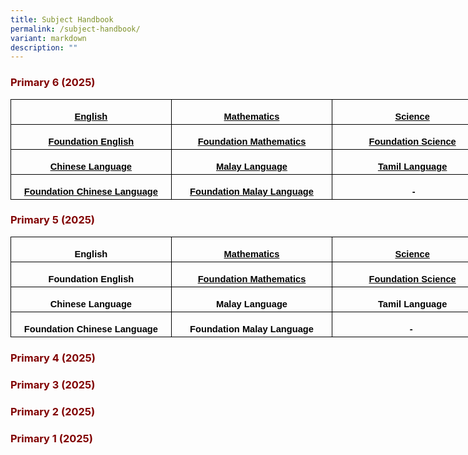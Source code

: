 ```yaml
---
title: Subject Handbook
permalink: /subject-handbook/
variant: markdown
description: ""
---
```

<h3 style="text-align: justify;"><strong><span style="color: #800000;">Primary 6 (2025)</span></strong></h3>
<table cellpadding="0" cellspacing="0" width="772" border="0" style="width: 579.0pt; border-collapse: collapse; mso-yfti-tbllook: 1184; mso-padding-alt: 0in 5.4pt 0in 5.4pt;" class="MsoNormalTable">
<tbody>
<tr style="mso-yfti-irow: 0; mso-yfti-firstrow: yes; height: 30.0pt;">
<td width="257" style="width: 193.0pt; border: solid windowtext 1.0pt; padding: 0in 5.4pt 0in 5.4pt; height: 30.0pt;">
<p align="center" style="margin-bottom: 0in; text-align: center; line-height: normal;" class="MsoNormal"><span style="color: #000000; font-size: 11pt;"><a rel="noopener" target="_blank" href="/files/P6_English_Handbook_2025.pdf" style="color: #000000;"><strong><span style="font-family: Arial, sans-serif;">English</span></strong></a></span></p>
</td>
<td width="257" style="width: 193.0pt; border: solid windowtext 1.0pt; border-left: none; padding: 0in 5.4pt 0in 5.4pt; height: 30.0pt;">
<p align="center" style="margin-bottom: 0in; text-align: center; line-height: normal;" class="MsoNormal"><span style="color: #000000; font-size: 11pt;"><a rel="noopener" target="_blank" href="/files/P6_Standard_Math_Handbook_2025.pdf" style="color: #000000;"><strong><span style="font-family: Arial, sans-serif;">Mathematics</span></strong></a></span></p>
</td>
<td width="257" style="width: 193.0pt; border: solid windowtext 1.0pt; border-left: none; padding: 0in 5.4pt 0in 5.4pt; height: 30.0pt;">
<p align="center" style="margin-bottom: 0in; text-align: center; line-height: normal;" class="MsoNormal"><span style="color: #000000; font-size: 11pt;"><a rel="noopener" target="_blank" href="/files/P6_Science_Handbook_2025.pdf" style="color: #000000;"><strong><span style="font-family: Arial, sans-serif;">Science</span></strong></a></span></p>
</td>
</tr>
<tr style="mso-yfti-irow: 1; height: 30.0pt;">
<td width="257" style="width: 193.0pt; border: solid windowtext 1.0pt; border-top: none; padding: 0in 5.4pt 0in 5.4pt; height: 30.0pt;">
<p align="center" style="margin-bottom: 0in; text-align: center; line-height: normal;" class="MsoNormal"><span style="color: #000000; font-size: 11pt;"><a rel="noopener" target="_blank" href="/files/P6_Foundation_English_Handbook_2025.pdf" style="color: #000000;"><strong><span style="font-family: Arial, sans-serif;">Foundation English</span></strong></a></span></p>
</td>
<td width="257" style="width: 193.0pt; border-top: none; border-left: none; border-bottom: solid windowtext 1.0pt; border-right: solid windowtext 1.0pt; padding: 0in 5.4pt 0in 5.4pt; height: 30.0pt;">
<p align="center" style="margin-bottom: 0in; text-align: center; line-height: normal;" class="MsoNormal"><span style="font-size: 11pt; color: #000000;"><a rel="noopener" target="_blank" href="/files/P6_Foundation_Math_Handbook.pdf" style="color: #000000;"><strong><span style="font-family: Arial, sans-serif;">Foundation Mathematics</span></strong></a></span></p>
</td>
<td width="257" style="width: 193.0pt; border-top: none; border-left: none; border-bottom: solid windowtext 1.0pt; border-right: solid windowtext 1.0pt; padding: 0in 5.4pt 0in 5.4pt; height: 30.0pt;">
<p align="center" style="margin-bottom: 0in; text-align: center; line-height: normal;" class="MsoNormal"><span style="font-size: 11pt; color: #000000;"><a rel="noopener" target="_blank" href="/files/P6_Foundation_Science_Handbook_2025.pdf" style="color: #000000;"><strong><span style="font-family: Arial, sans-serif;">Foundation Science</span></strong></a></span></p>
</td>
</tr>
<tr style="mso-yfti-irow: 2; height: 30.0pt;">
<td width="257" style="width: 193.0pt; border: solid windowtext 1.0pt; border-top: none; padding: 0in 5.4pt 0in 5.4pt; height: 30.0pt;">
<p align="center" style="margin-bottom: 0in; text-align: center; line-height: normal;" class="MsoNormal"><span style="font-size: 11pt; color: #000000;"><a rel="noopener" target="_blank" href="/files/P6_Chinese_Handbook_2025.pdf" style="color: #000000;"><strong><span style="font-family: Arial, sans-serif;">Chinese Language</span></strong></a></span></p>
</td>
<td width="257" style="width: 193.0pt; border-top: none; border-left: none; border-bottom: solid windowtext 1.0pt; border-right: solid windowtext 1.0pt; padding: 0in 5.4pt 0in 5.4pt; height: 30.0pt;">
<p align="center" style="margin-bottom: 0in; text-align: center; line-height: normal;" class="MsoNormal"><span style="font-size: 11pt; color: #000000;"><a rel="noopener" target="_blank" href="/files/P6_Malay_Handbook_2025.pdf" style="color: #000000;"><strong><span style="font-family: Arial, sans-serif;">Malay Language</span></strong></a></span></p>
</td>
<td width="257" style="width: 193.0pt; border-top: none; border-left: none; border-bottom: solid windowtext 1.0pt; border-right: solid windowtext 1.0pt; padding: 0in 5.4pt 0in 5.4pt; height: 30.0pt;">
<p align="center" style="margin-bottom: 0in; text-align: center; line-height: normal;" class="MsoNormal"><span style="font-size: 11pt; color: #000000;"><a rel="noopener" target="_blank" href="/files/P6_Tamil_Handbook_2025.pdf" style="color: #000000;"><strong><span style="font-family: Arial, sans-serif;">Tamil Language</span></strong></a></span></p>
</td>
</tr>
<tr style="mso-yfti-irow: 3; mso-yfti-lastrow: yes; height: 30.0pt;">
<td width="257" style="width: 193.0pt; border: solid windowtext 1.0pt; border-top: none; padding: 0in 5.4pt 0in 5.4pt; height: 30.0pt;">
<p align="center" style="margin-bottom: 0in; text-align: center; line-height: normal;" class="MsoNormal"><span style="font-size: 11pt; color: #000000;"><a rel="noopener" target="_blank" href="/files/P6_Foundation_Chinese_Handbook_2025.pdf" style="color: #000000;"><strong><span style="font-family: Arial, sans-serif;">Foundation Chinese Language</span></strong></a></span></p>
</td>
<td width="257" style="width: 193.0pt; border-top: none; border-left: none; border-bottom: solid windowtext 1.0pt; border-right: solid windowtext 1.0pt; padding: 0in 5.4pt 0in 5.4pt; height: 30.0pt;">
<p align="center" style="margin-bottom: 0in; text-align: center; line-height: normal;" class="MsoNormal"><span style="font-size: 11pt; color: #000000;"><a rel="noopener" target="_blank" href="/files/P6_Foundation_Malay_Handbook_2025.pdf" style="color: #000000;"><strong><span style="font-family: Arial, sans-serif;">Foundation Malay Language</span></strong></a></span></p>
</td>
<td width="257" style="width: 193.0pt; border-top: none; border-left: none; border-bottom: solid windowtext 1.0pt; border-right: solid windowtext 1.0pt; padding: 0in 5.4pt 0in 5.4pt; height: 30.0pt;">
<p align="center" style="margin-bottom: 0in; text-align: center; line-height: normal;" class="MsoNormal"><span style="color: #000000; font-size: 11pt;"><strong><span style="font-family: Arial, sans-serif;">&nbsp;-</span></strong></span></p>
</td>
</tr>
</tbody>
</table>

<h3 style="text-align: justify;"><strong><span style="color: #800000;">Primary 5 (2025)</span></strong></h3>

<table cellpadding="0" cellspacing="0" width="772" border="0" style="width: 579.0pt; border-collapse: collapse; mso-yfti-tbllook: 1184; mso-padding-alt: 0in 5.4pt 0in 5.4pt;" class="MsoNormalTable">
<tbody>
<tr style="mso-yfti-irow: 0; mso-yfti-firstrow: yes; height: 30.0pt;">
<td width="257" style="width: 193.0pt; border: solid windowtext 1.0pt; padding: 0in 5.4pt 0in 5.4pt; height: 30.0pt;">
<p align="center" style="margin-bottom: 0in; text-align: center; line-height: normal;" class="MsoNormal"><span style="color: #000000; font-size: 11pt;"><strong><span style="font-family: Arial, sans-serif;">English</span></strong></span></p>
</td>
<td width="257" style="width: 193.0pt; border: solid windowtext 1.0pt; border-left: none; padding: 0in 5.4pt 0in 5.4pt; height: 30.0pt;">
<p align="center" style="margin-bottom: 0in; text-align: center; line-height: normal;" class="MsoNormal"><span style="color: #000000; font-size: 11pt;"><a rel="noopener" target="_blank" href="/files/P5_Standard_Math_Handbook_2025.pdf" style="color: #000000;"><strong><span style="font-family: Arial, sans-serif;">Mathematics</span></strong></a></span></p>
</td>
<td width="257" style="width: 193.0pt; border: solid windowtext 1.0pt; border-left: none; padding: 0in 5.4pt 0in 5.4pt; height: 30.0pt;">
<p align="center" style="margin-bottom: 0in; text-align: center; line-height: normal;" class="MsoNormal"><span style="color: #000000; font-size: 11pt;"><a rel="noopener" target="_blank" href="/files/P5_Science_Handbook_2025.pdf" style="color: #000000;"><strong><span style="font-family: Arial, sans-serif;">Science</span></strong></a></span></p>
</td>
</tr>
<tr style="mso-yfti-irow: 1; height: 30.0pt;">
<td width="257" style="width: 193.0pt; border: solid windowtext 1.0pt; border-top: none; padding: 0in 5.4pt 0in 5.4pt; height: 30.0pt;">
<p align="center" style="margin-bottom: 0in; text-align: center; line-height: normal;" class="MsoNormal"><span style="color: #000000; font-size: 11pt;"><strong><span style="font-family: Arial, sans-serif;">Foundation English</span></strong></span></p>
</td>
<td width="257" style="width: 193.0pt; border-top: none; border-left: none; border-bottom: solid windowtext 1.0pt; border-right: solid windowtext 1.0pt; padding: 0in 5.4pt 0in 5.4pt; height: 30.0pt;">
<p align="center" style="margin-bottom: 0in; text-align: center; line-height: normal;" class="MsoNormal"><span style="color: #000000; font-size: 11pt;"><a rel="noopener" target="_blank" href="/files/P5_Foundation_Math_Handbook_2025.pdf" style="color: #000000;"><strong><span style="font-family: Arial, sans-serif;">Foundation Mathematics</span></strong></a></span></p>
</td>
<td width="257" style="width: 193.0pt; border-top: none; border-left: none; border-bottom: solid windowtext 1.0pt; border-right: solid windowtext 1.0pt; padding: 0in 5.4pt 0in 5.4pt; height: 30.0pt;">
<p align="center" style="margin-bottom: 0in; text-align: center; line-height: normal;" class="MsoNormal"><span style="color: #000000; font-size: 11pt;"><a rel="noopener" target="_blank" href="/files/P5_Foundation_Science_Handbook_2025.pdf" style="color: #000000;"><strong><span style="font-family: Arial, sans-serif;">Foundation Science</span></strong></a></span></p>
</td>
</tr>
<tr style="mso-yfti-irow: 2; height: 30.0pt;">
<td width="257" style="width: 193.0pt; border: solid windowtext 1.0pt; border-top: none; padding: 0in 5.4pt 0in 5.4pt; height: 30.0pt;">
<p align="center" style="margin-bottom: 0in; text-align: center; line-height: normal;" class="MsoNormal"><span style="color: #000000; font-size: 11pt;"><strong><span style="font-family: Arial, sans-serif;">Chinese Language</span></strong></span></p>
</td>
<td width="257" style="width: 193.0pt; border-top: none; border-left: none; border-bottom: solid windowtext 1.0pt; border-right: solid windowtext 1.0pt; padding: 0in 5.4pt 0in 5.4pt; height: 30.0pt;">
<p align="center" style="margin-bottom: 0in; text-align: center; line-height: normal;" class="MsoNormal"><span style="color: #000000; font-size: 11pt;"><strong><span style="font-family: Arial, sans-serif;">Malay Language</span></strong></span></p>
</td>
<td width="257" style="width: 193.0pt; border-top: none; border-left: none; border-bottom: solid windowtext 1.0pt; border-right: solid windowtext 1.0pt; padding: 0in 5.4pt 0in 5.4pt; height: 30.0pt;">
<p align="center" style="margin-bottom: 0in; text-align: center; line-height: normal;" class="MsoNormal"><span style="color: #000000; font-size: 11pt;"><strong><span style="font-family: Arial, sans-serif;">Tamil Language</span></strong></span></p>
</td>
</tr>
<tr style="mso-yfti-irow: 3; mso-yfti-lastrow: yes; height: 30.0pt;">
<td width="257" style="width: 193.0pt; border: solid windowtext 1.0pt; border-top: none; padding: 0in 5.4pt 0in 5.4pt; height: 30.0pt;">
<p align="center" style="margin-bottom: 0in; text-align: center; line-height: normal;" class="MsoNormal"><span style="color: #000000; font-size: 11pt;"><strong><span style="font-family: Arial, sans-serif;">Foundation Chinese Language</span></strong></span></p>
</td>
<td width="257" style="width: 193.0pt; border-top: none; border-left: none; border-bottom: solid windowtext 1.0pt; border-right: solid windowtext 1.0pt; padding: 0in 5.4pt 0in 5.4pt; height: 30.0pt;">
<p align="center" style="margin-bottom: 0in; text-align: center; line-height: normal;" class="MsoNormal"><span style="color: #000000; font-size: 11pt;"><strong><span style="font-family: Arial, sans-serif;">Foundation Malay Language</span></strong></span></p>
</td>
<td width="257" style="width: 193.0pt; border-top: none; border-left: none; border-bottom: solid windowtext 1.0pt; border-right: solid windowtext 1.0pt; padding: 0in 5.4pt 0in 5.4pt; height: 30.0pt;">
<p align="center" style="margin-bottom: 0in; text-align: center; line-height: normal;" class="MsoNormal"><span style="color: #000000; font-size: 11pt;"><strong><span style="font-family: Arial, sans-serif;">-&nbsp;</span></strong></span></p>
</td>
</tr>
</tbody>
</table>

<h3 style="text-align: justify;"><strong><span style="color: #800000;">Primary 4 (2025)</span></strong></h3>

<h3 style="text-align: justify;"><strong><span style="color: #800000;">Primary 3 (2025)</span></strong></h3>

<h3 style="text-align: justify;"><strong><span style="color: #800000;">Primary 2 (2025)</span></strong></h3>

<h3 style="text-align: justify;"><strong><span style="color: #800000;">Primary 1 (2025)</span></strong></h3>